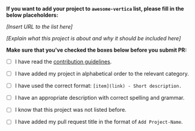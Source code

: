 **If you want to add your project to `awesome-vertica` list, please fill in the below placeholders:**

*[Insert URL to the list here]*

*[Explain what this project is about and why it should be included here]*

**Make sure that you've checked the boxes below before you submit PR:**
- [ ] I have read the [contribution guidelines](https://github.com/vertica/awesome-vertica/blob/master/CONTRIBUTING.md).
- [ ] I have added my project in alphabetical order to the relevant category.
- [ ] I have used the correct format: `[item](link) - Short description.`
- [ ] I have an appropriate description with correct spelling and grammar.
- [ ] I know that this project was not listed before.
- [ ] I have added my pull request title in the format of `Add Project-Name`.

